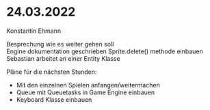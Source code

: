 
# 24.03.2022
Konstantin Ehmann

Besprechung wie es weiter gehen soll  
Engine dokumentation geschrieben
Sprite.delete() methode einbauen
Sebastian arbeitet an einer Entity Klasse

Pläne für die nächsten Stunden:
- Mit den einzelnen Spielen anfangen/weitermachen
- Queue mit Queuetasks in Game Engine einbauen
- Keyboard Klasse einbauen
